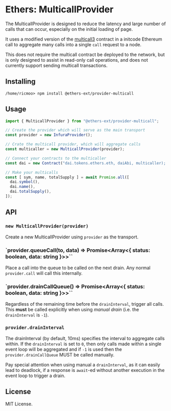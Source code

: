 Ethers: MulticallProvider
=========================

The MulticallProvider is designed to reduce the latency and large
number of calls that can occur, especially on the initial loading
of page.

It uses a modified version of the [multicall3](https://www.multicall3.com)
contract in a initcode Ethereum call to aggregate many calls into a single
`call` request to a node.

This does not require the multicall contract be deployed to the network,
but is only designed to assist in read-only call operations, and does not
currently support sending multicall transactions.


Installing
----------

```shell
/home/ricmoo> npm install @ethers-ext/provider-multicall
```


Usage
-----

```javascript
import { MulticallProvider } from "@ethers-ext/provider-multicall";

// Create the provider which will serve as the main transport
const provider = new InfuraProvider();

// Crate the multicall provider, which will aggregate calls
const multicaller = new MulticallProvider(provider);

// Connect your contracts to the multicaller
const dai = new Contract("dai.tokens.ethers.eth, daiAbi, multicaller);

// Make your multicalls
const [ sym, name, totalSupply ] = await Promise.all([
  dai.symbol(),
  dai.name(),
  dai.totalSupply(),
]);
```


API
---

### `new MulticallProvider(provider)`

Create a new MulticallProvider using `provider` as the transport.

### `provider.queueCall(to, data) => Promise<Array<{ status: boolean, data: string }>>``

Place a call into the queue to be called on the next drain. Any normal
`provider.call` will call this internally.

### `provider.drainCallQueue() => Promise<Array<{ status: boolean, data: string }>>``

Regardless of the remaining time before the `drainInterval`, trigger all
calls. This **must** be called explicitly when using *manual drain* (i.e.
the `drainInterval` is `-1`).

### `provider.drainInterval`

The drainInterval (by default, 10ms) specifies the interval to aggregate
calls within. If the `drainInterval` is set to `0`, then only calls
made within a single event loop will be aggregated and if `-1` is used
then the `provider.drainCallQueue` MUST be called manually.

Pay special attention when using manual a `drainInterval`, as it can
easily lead to deadlock, if a response is `await`-ed without another
execution in the event loop to trigger a drain.


License
-------

MIT License.
